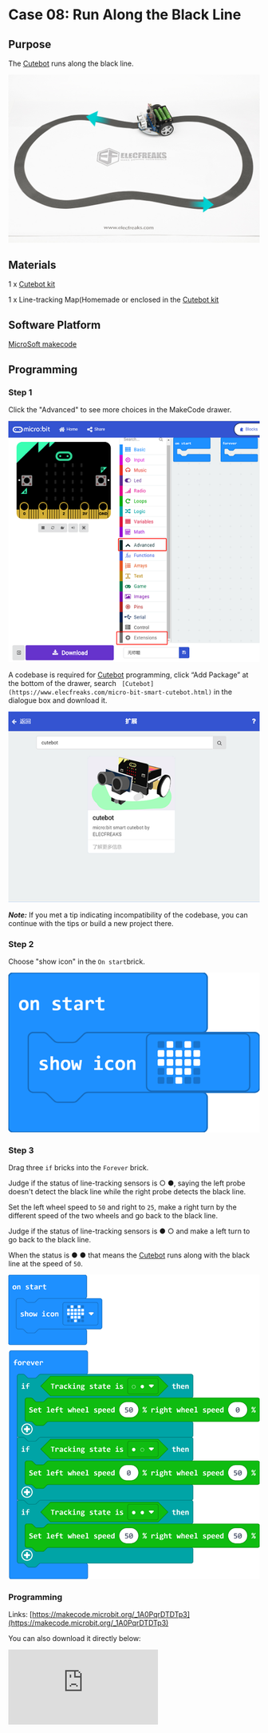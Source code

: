 # Case 08: Run Along the Black Line

## Purpose

The  [Cutebot](https://www.elecfreaks.com/micro-bit-smart-cutebot.html) runs along the black line.

![](./images/cutebot-case-08-01.png)

## Materials

1 x [Cutebot kit](https://www.elecfreaks.com/micro-bit-smart-cutebot.html)

1 x Line-tracking Map(Homemade or enclosed in the  [Cutebot kit](https://www.elecfreaks.com/micro-bit-smart-cutebot.html)

## Software Platform


[MicroSoft makecode](https://makecode.microbit.org/#)

## Programming


### Step 1

Click the "Advanced" to see more choices in the MakeCode drawer.

![](./images/cutebot-pk-1.png)

A codebase is required for  [Cutebot](https://www.elecfreaks.com/micro-bit-smart-cutebot.html) programming, click “Add Package” at the bottom of the drawer, search ` [Cutebot](https://www.elecfreaks.com/micro-bit-smart-cutebot.html)` in the dialogue box and download it.

![](./images/cutebot-pk-11.png)

***Note:*** If you met a tip indicating incompatibility of the codebase, you can continue with the tips or build a new project there.

### Step 2

Choose "show icon" in the `On start`brick.

![](./images/case_01_02.png)

### Step 3

Drag three `if` bricks into the `Forever` brick.

Judge if the status of line-tracking sensors is  ○ ●, saying the left probe doesn't detect the black line while the right probe detects the black line.

Set the left wheel speed to `50` and right to `25`,  make a right turn by the different speed of the two wheels and go back to the black line.

Judge if the status of line-tracking sensors is  ● ○ and make a left turn to go back to the black line.

When the status is ● ● that means the  [Cutebot](https://www.elecfreaks.com/micro-bit-smart-cutebot.html) runs along with the black line at the speed of `50`.

![](./images/case_08_01.png)


### Programming

Links: [https://makecode.microbit.org/_1A0PqrDTDTp3](https://makecode.microbit.org/_1A0PqrDTDTp3)

You can also download it directly below:

<div
    style={{
        position: 'relative',
        paddingBottom: '60%',
        overflow: 'hidden',
    }}
>
    <iframe
        src="https://makecode.microbit.org/_1A0PqrDTDTp3"
        frameborder="0"
        sandbox="allow-popups allow-forms allow-scripts allow-same-origin"
        style={{
            position: 'absolute',
            width: '100%',
            height: '100%',
        }}
    />
</div>


## Result

The  [Cutebot](https://www.elecfreaks.com/micro-bit-smart-cutebot.html) runs along the black line and will adjust to run back to the black line if any deviation happens.

![](./images/cutebot-case-08.gif)

## Exploration

How to program to make the  [Cutebot](https://www.elecfreaks.com/micro-bit-smart-cutebot.html) run in the  white background of the map excluding the black line circle part?

## FAQ
---

## Relevant Files
---
